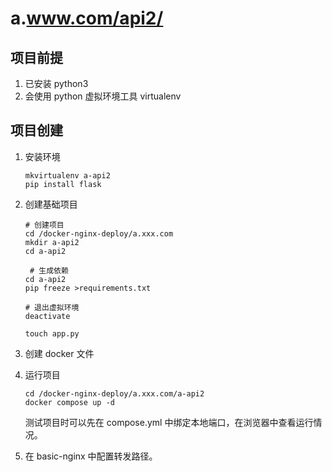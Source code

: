 # a.www.com/api2/

## 项目前提

1. 已安装 python3
2. 会使用 python 虚拟环境工具 virtualenv

## 项目创建

1. 安装环境
   ```
   mkvirtualenv a-api2
   pip install flask
   ```
2. 创建基础项目

   ```
   # 创建项目
   cd /docker-nginx-deploy/a.xxx.com
   mkdir a-api2
   cd a-api2

    # 生成依赖
   cd a-api2
   pip freeze >requirements.txt

   # 退出虚拟环境
   deactivate

   touch app.py
   ```

3. 创建 docker 文件
4. 运行项目
   ```
   cd /docker-nginx-deploy/a.xxx.com/a-api2
   docker compose up -d
   ```
   测试项目时可以先在 compose.yml 中绑定本地端口，在浏览器中查看运行情况。
5. 在 basic-nginx 中配置转发路径。
